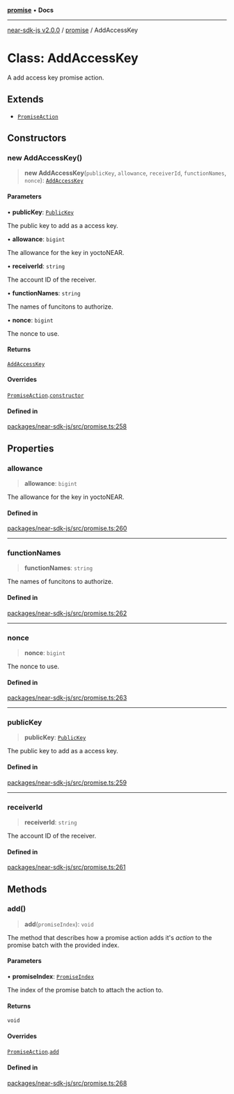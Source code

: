 [**promise**](../README.md) • **Docs**

***

[near-sdk-js v2.0.0](../../packages.md) / [promise](../README.md) / AddAccessKey

# Class: AddAccessKey

A add access key promise action.

## Extends

- [`PromiseAction`](PromiseAction.md)

## Constructors

### new AddAccessKey()

> **new AddAccessKey**(`publicKey`, `allowance`, `receiverId`, `functionNames`, `nonce`): [`AddAccessKey`](AddAccessKey.md)

#### Parameters

• **publicKey**: [`PublicKey`](../../types/public_key/classes/PublicKey.md)

The public key to add as a access key.

• **allowance**: `bigint`

The allowance for the key in yoctoNEAR.

• **receiverId**: `string`

The account ID of the receiver.

• **functionNames**: `string`

The names of funcitons to authorize.

• **nonce**: `bigint`

The nonce to use.

#### Returns

[`AddAccessKey`](AddAccessKey.md)

#### Overrides

[`PromiseAction`](PromiseAction.md).[`constructor`](PromiseAction.md#constructors)

#### Defined in

[packages/near-sdk-js/src/promise.ts:258](https://github.com/dim-daskalov/near-sdk-js/blob/306b0e9106179b8fa9fa5a5e519a844314d6230e/packages/near-sdk-js/src/promise.ts#L258)

## Properties

### allowance

> **allowance**: `bigint`

The allowance for the key in yoctoNEAR.

#### Defined in

[packages/near-sdk-js/src/promise.ts:260](https://github.com/dim-daskalov/near-sdk-js/blob/306b0e9106179b8fa9fa5a5e519a844314d6230e/packages/near-sdk-js/src/promise.ts#L260)

***

### functionNames

> **functionNames**: `string`

The names of funcitons to authorize.

#### Defined in

[packages/near-sdk-js/src/promise.ts:262](https://github.com/dim-daskalov/near-sdk-js/blob/306b0e9106179b8fa9fa5a5e519a844314d6230e/packages/near-sdk-js/src/promise.ts#L262)

***

### nonce

> **nonce**: `bigint`

The nonce to use.

#### Defined in

[packages/near-sdk-js/src/promise.ts:263](https://github.com/dim-daskalov/near-sdk-js/blob/306b0e9106179b8fa9fa5a5e519a844314d6230e/packages/near-sdk-js/src/promise.ts#L263)

***

### publicKey

> **publicKey**: [`PublicKey`](../../types/public_key/classes/PublicKey.md)

The public key to add as a access key.

#### Defined in

[packages/near-sdk-js/src/promise.ts:259](https://github.com/dim-daskalov/near-sdk-js/blob/306b0e9106179b8fa9fa5a5e519a844314d6230e/packages/near-sdk-js/src/promise.ts#L259)

***

### receiverId

> **receiverId**: `string`

The account ID of the receiver.

#### Defined in

[packages/near-sdk-js/src/promise.ts:261](https://github.com/dim-daskalov/near-sdk-js/blob/306b0e9106179b8fa9fa5a5e519a844314d6230e/packages/near-sdk-js/src/promise.ts#L261)

## Methods

### add()

> **add**(`promiseIndex`): `void`

The method that describes how a promise action adds it's _action_ to the promise batch with the provided index.

#### Parameters

• **promiseIndex**: [`PromiseIndex`](../../utils/type-aliases/PromiseIndex.md)

The index of the promise batch to attach the action to.

#### Returns

`void`

#### Overrides

[`PromiseAction`](PromiseAction.md).[`add`](PromiseAction.md#add)

#### Defined in

[packages/near-sdk-js/src/promise.ts:268](https://github.com/dim-daskalov/near-sdk-js/blob/306b0e9106179b8fa9fa5a5e519a844314d6230e/packages/near-sdk-js/src/promise.ts#L268)
